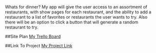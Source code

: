 Whats for dinner?
My app will give the user access to an assortment of restaurants, with show pages for each restaurant, and the ability to add a restaurant to a list of favorites or restaurants the user wants to try. Also there will be an option to click a button that will generate a random restaurant to try.

##Site Plan
[My Trello Board](https://trello.com/invite/b/F8yBoGeA/ATTI4ba04f0ea6051a32606ca7d1ab7c6ebd663F7F98/unit-2-project)

##Link To Project
[My Project Link](https://whats-for-dinner-t3y0.onrender.com)